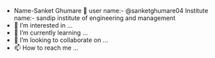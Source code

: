 - Name-Sanket Ghumare
👋 user name:- @sanketghumare04
Institute name:- sandip institute of engineering and management
- 👀 I’m interested in ...
- 🌱 I’m currently learning ...
- 💞️ I’m looking to collaborate on ...
- 📫 How to reach me ...

<!---
sanketghumare04/sanketghumare04 is a ✨ special ✨ repository because its `README.md` (this file) appears on your GitHub profile.
You can click the Preview link to take a look at your changes.
--->
